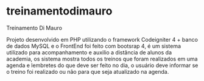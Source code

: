 # treinamentodimauro
Treinamento Di Mauro

Projeto desenvolvido em PHP utilizando o framework Codeigniter 4 + banco de dados MySQL e o FrontEnd foi feito com bootsrap 4, é um sistema utilizado para acompanhamento e auxilio a distância de alunos da academia, os sistema mostra todos os treinos que foram realizados em uma agenda e lembretes do que deve ser feito no dia, o usuário deve informar se o treino foi realizado ou não para que seja atualizado na agenda.
